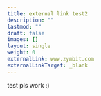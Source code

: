 ```yaml
---
title: external link test2
description: ""
lastmod: ""
draft: false
images: []
layout: single
weight: 0
externalLink: www.zymbit.com
externalLinkTarget: _blank
---
```


test pls work :)
